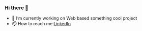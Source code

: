 ### Hi there 👋

- 🔭 I’m currently working on Web based something cool project
- 📫 How to reach me:[LinkedIn](https://www.linkedin.com/in/indraoli429/)
<!--
- 🔭 I’m currently working on 
- 🌱 I’m currently learning 
- 👯 I’m looking to collaborate on ...
- 🤔 I’m looking for help with ...
- 💬 Ask me about ...
- 📫 How to reach me: ...
- 😄 Pronouns: ...
- ⚡ Fun fact: ...

-->
